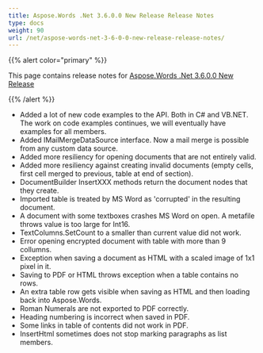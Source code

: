 ```yaml
---
title: Aspose.Words .Net 3.6.0.0 New Release Release Notes
type: docs
weight: 90
url: /net/aspose-words-net-3-6-0-0-new-release-release-notes/
---
```


{{% alert color="primary" %}} 

This page contains release notes for [Aspose.Words .Net 3.6.0.0 New Release](http://www.aspose.com/downloads/words/net/new-releases/aspose.words-.net-3.6.0.0-new-release/)

{{% /alert %}} 

- Added a lot of new code examples to the API. Both in C# and VB.NET. The work on code examples continues, we will eventually have examples for all members.
- Added IMailMergeDataSource interface. Now a mail merge is possible from any custom data source.
- Added more resiliency for opening documents that are not entirely valid.
- Added more resiliency against creating invalid documents (empty cells, first cell merged to previous, table at end of section).
- DocumentBuilder InsertXXX methods return the document nodes that they create.
- Imported table is treated by MS Word as 'corrupted' in the resulting document.
- A document with some textboxes crashes MS Word on open.
  A metafile throws value is too large for Int16.
- TextColumns.SetCount to a smaller than current value did not work.
- Error opening encrypted document with table with more than 9 collumns.
- Exception when saving a document as HTML with a scaled image of 1x1 pixel in it.
- Saving to PDF or HTML throws exception when a table contains no rows.
- An extra table row gets visible when saving as HTML and then loading back into Aspose.Words.
- Roman Numerals are not exported to PDF correctly.
- Heading numbering is incorrect when saved in PDF.
- Some links in table of contents did not work in PDF.
- InsertHtml sometimes does not stop marking paragraphs as list members.


